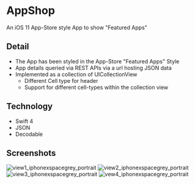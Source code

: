 # AppShop
An iOS 11 App-Store style App to show "Featured Apps"

## Detail
- The App has been styled in the App-Store "Featured Apps" Style
- App details queried via REST APIs via a url hosting JSON data
- Implemented as a collection of UICollectionView
  - Different Cell type for header
  - Support for different cell-types within the collection view

## Technology
- Swift 4
- JSON
- Decodable


## Screenshots
![view1_iphonexspacegrey_portrait](https://user-images.githubusercontent.com/38988531/40573257-2bad9f74-6073-11e8-9362-c848fbff3507.png)
![view2_iphonexspacegrey_portrait](https://user-images.githubusercontent.com/38988531/40573258-2bc62bac-6073-11e8-96c1-439b5627944d.png)
![view3_iphonexspacegrey_portrait](https://user-images.githubusercontent.com/38988531/40573259-2becaaac-6073-11e8-91e4-c5d46f1c4d6d.png)
![vew4_iphonexspacegrey_portrait](https://user-images.githubusercontent.com/38988531/40573256-2b953dd0-6073-11e8-8ca9-affc5db4bc1a.png)
